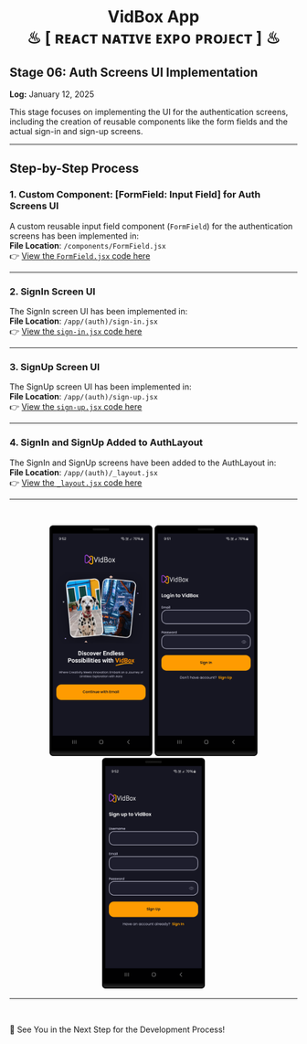 <h1 align="center" >  VidBox App <br> ♨ [ ʀᴇᴀᴄᴛ ɴᴀᴛɪᴠᴇ ᴇxᴘᴏ ᴘʀᴏᴊᴇᴄᴛ ] ♨</h1>


## Stage 06: Auth Screens UI Implementation 
**Log:** January 12, 2025  

This stage focuses on implementing the UI for the authentication screens, including the creation of reusable components like the form fields and the actual sign-in and sign-up screens.  


---

## Step-by-Step Process  


### 1. Custom Component: [FormField: Input Field] for Auth Screens UI  
A custom reusable input field component (`FormField`) for the authentication screens has been implemented in:  
**File Location**: `/components/FormField.jsx`  
👉 [View the `FormField.jsx` code here](./components/FormField.jsx)  

---

### 2. SignIn Screen UI  
The SignIn screen UI has been implemented in:  
**File Location**: `/app/(auth)/sign-in.jsx`  
👉 [View the `sign-in.jsx` code here](./app/(auth)/sign-in.jsx)  

---

### 3. SignUp Screen UI  
The SignUp screen UI has been implemented in:  
**File Location**: `/app/(auth)/sign-up.jsx`  
👉 [View the `sign-up.jsx` code here](./app/(auth)/sign-up.jsx)  

---

### 4. SignIn and SignUp Added to AuthLayout  
The SignIn and SignUp screens have been added to the AuthLayout in:  
**File Location**: `/app/(auth)/_layout.jsx`  
👉 [View the `_layout.jsx` code here](./app/(auth)/_layout.jsx)  

---

<br/>

<p align="center">
<img src="./_archive/screenshot_01.png" width=180>
<img src="./_archive/screenshot_02.png" width=180>
<img src="./_archive/screenshot_03.png" width=180>
</p>

---
<br/>

🚀 See You in the Next Step for the Development Process!  

